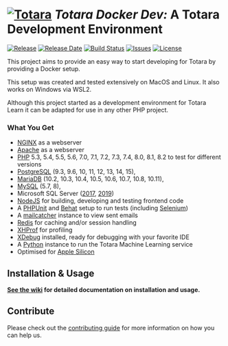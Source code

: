 # [![Totara](https://raw.githubusercontent.com/wiki/totara/totara-docker-dev/images/totara-small.png)](https://totaralearning.com) _Totara Docker Dev:_ A Totara Development Environment

[![Release](https://img.shields.io/github/v/release/totara/totara-docker-dev)](../../releases)
[![Release Date](https://img.shields.io/github/release-date/totara/totara-docker-dev)](../../releases)
[![Build Status](https://travis-ci.com/totara/totara-docker-dev.svg?branch=master)](https://travis-ci.com/totara/totara-docker-dev)
[![Issues](https://img.shields.io/github/issues/totara/totara-docker-dev)](../../issues)
[![License](https://img.shields.io/github/license/totara/totara-docker-dev)](../../LICENCE)

This project aims to provide an easy way to start developing for Totara by providing a Docker setup.

This setup was created and tested extensively on MacOS and Linux. It also works on Windows via WSL2.

Although this project started as a development environment for Totara Learn it can be adapted for use in any other PHP project.

### What You Get
 * [NGINX](https://nginx.org/) as a webserver
 * [Apache](https://httpd.apache.org/) as a webserver
 * [PHP](http://php.net/) 5.3, 5.4, 5.5, 5.6, 7.0, 7.1, 7.2, 7.3, 7.4, 8.0, 8.1, 8.2 to test for different versions
 * [PostgreSQL](https://www.postgresql.org/) (9.3, 9.6, 10, 11, 12, 13, 14, 15), 
 * [MariaDB](https://mariadb.org/) (10.2, 10.3, 10.4, 10.5, 10.6, 10.7, 10.8, 10.11), 
 * [MySQL](https://www.mysql.com/) (5.7, 8), 
 * Microsoft SQL Server ([2017](https://www.microsoft.com/en-us/sql-server/sql-server-2017), [2019](https://www.microsoft.com/en-us/sql-server/sql-server-2019))
 * [NodeJS](https://nodejs.org/) for building, developing and testing frontend code
 * A [PHPUnit](https://phpunit.de/) and [Behat](http://behat.org/en/latest/) setup to run tests (including [Selenium](https://www.seleniumhq.org/))
 * A [mailcatcher](https://mailcatcher.me/) instance to view sent emails
 * [Redis](https://redis.io/) for caching and/or session handling
 * [XHProf](https://github.com/tideways/php-xhprof-extension) for profiling
 * [XDebug](https://xdebug.org/) installed, ready for debugging with your favorite IDE
 * A [Python](https://www.python.org/) instance to run the Totara Machine Learning service
 * Optimised for [Apple Silicon](../../wiki/Apple-Silicon-support)

## Installation & Usage

**[See the wiki](../../wiki) for detailed documentation on installation and usage.**

## Contribute

Please check out the [contributing guide](CONTRIBUTING.md) for more information on how you can help us.
